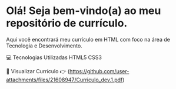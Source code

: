 # Olá! Seja bem-vindo(a) ao meu repositório de currículo.
Aqui você encontrará meu currículo em HTML com foco na área de Tecnologia e Desenvolvimento.

💻 Tecnologias Utilizadas
HTML5
CSS3


🔗 Visualizar Currículo
👉 (https://github.com/user-attachments/files/21608947/Curriculo_dev.1.pdf)
